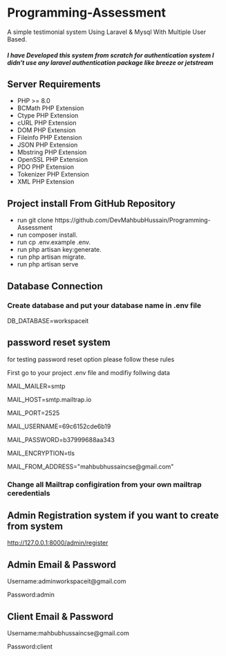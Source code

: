 # Programming-Assessment
A simple testimonial system Using Laravel & Mysql With Multiple User Based.

<h5>I have Developed this system from scratch for authentication system I didn't use any laravel authentication package like breeze or jetstream  </h5> 

## Server Requirements 
<ul>
  <li>PHP >= 8.0</li>
  <li>BCMath PHP Extension</li>
  <li>Ctype PHP Extension</li>
  <li>cURL PHP Extension</li>
  <li>DOM PHP Extension</li>
  <li>Fileinfo PHP Extension</li>
  <li>JSON PHP Extension</li>
  <li>Mbstring PHP Extension</li>
  <li>OpenSSL PHP Extension</li>
  <li>PDO PHP Extension</li>
  <li>Tokenizer PHP Extension</li>
  <li>XML PHP Extension</li>
</ul>

## Project install From GitHub Repository
<ul>
  <li>run git clone https://github.com/DevMahbubHussain/Programming-Assessment</li>
  <li>run composer install.</li>
  <li>run cp .env.example .env.</li>
  <li>run php artisan key:generate.</li>
  <li>run php artisan migrate.</li>
  <li>run php artisan serve</li>
</ul>

## Database Connection

<h3>Create database and put your database name in .env file</h3>
<p>DB_DATABASE=workspaceit</p>

## password reset system

<p> for testing password reset option please follow these rules</p>
<p> First go to your project .env file and modifiy follwing data </p>
<p>MAIL_MAILER=smtp</p>
<p>MAIL_HOST=smtp.mailtrap.io</p>
<p>MAIL_PORT=2525</p>
<p>MAIL_USERNAME=69c6152cde6b19</p>
<p>MAIL_PASSWORD=b37999688aa343</p>
<p>MAIL_ENCRYPTION=tls</p>
<p>MAIL_FROM_ADDRESS="mahbubhussaincse@gmail.com"</p>
<h3>Change all Mailtrap configiration from your own mailtrap ceredentials</h3>

## Admin Registration system if you want to create from system
http://127.0.0.1:8000/admin/register

## Admin Email & Password
<p>Username:adminworkspaceit@gmail.com</p>
<p>Password:admin</p>


## Client Email & Password
<p>Username:mahbubhussaincse@gmail.com</p>
<p>Password:client</p>


